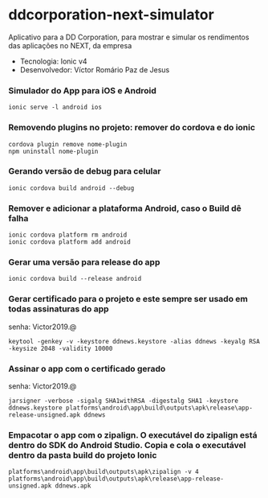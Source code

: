 # ddcorporation-next-simulator
Aplicativo para a DD Corporation, para mostrar e simular os rendimentos das aplicações no NEXT, da empresa
- Tecnologia: Ionic v4
- Desenvolvedor: Víctor Romário Paz de Jesus

### Simulador do App para iOS e Android
```
ionic serve -l android ios
```

### Removendo plugins no projeto: remover do cordova e do ionic
```
cordova plugin remove nome-plugin
npm uninstall nome-plugin
```

### Gerando versão de debug para celular
```
ionic cordova build android --debug
```

### Remover e adicionar a plataforma Android, caso o Build dê falha
```
ionic cordova platform rm android
ionic cordova platform add android
```

### Gerar uma versão para release do app
```
ionic cordova build --release android
```

### Gerar certificado para o projeto e este sempre ser usado em todas assinaturas do app
senha: Victor2019.@
```
keytool -genkey -v -keystore ddnews.keystore -alias ddnews -keyalg RSA -keysize 2048 -validity 10000
```


### Assinar o app com o certificado gerado
senha: Victor2019.@
```
jarsigner -verbose -sigalg SHA1withRSA -digestalg SHA1 -keystore ddnews.keystore platforms\android\app\build\outputs\apk\release\app-release-unsigned.apk ddnews
```

### Empacotar o app com o zipalign. O executável do zipalign está dentro do SDK do Android Studio. Copia e cola o executável dentro da pasta build do projeto Ionic
```
platforms\android\app\build\outputs\apk\zipalign -v 4 platforms\android\app\build\outputs\apk\release\app-release-unsigned.apk ddnews.apk
```

